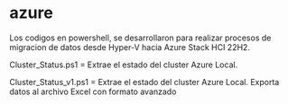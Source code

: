 # azure
Los codigos en powershell, se desarrollaron para realizar procesos de migracion de datos desde Hyper-V hacia Azure Stack HCI 22H2.

Cluster_Status.ps1 = Extrae el estado del cluster Azure Local. 

Cluster_Status_v1.ps1 = Extrae el estado del cluster Azure Local. Exporta datos al archivo Excel con formato avanzado
